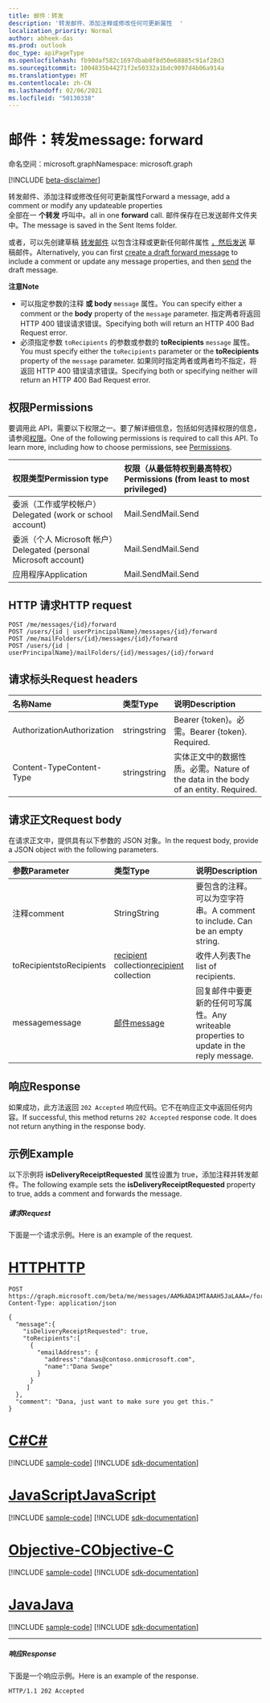 ```yaml
---
title: 邮件：转发
description: '转发邮件、添加注释或修改任何可更新属性  '
localization_priority: Normal
author: abheek-das
ms.prod: outlook
doc_type: apiPageType
ms.openlocfilehash: fb90daf582c1697dbab8f8d50e68885c91af28d3
ms.sourcegitcommit: 1004835b44271f2e50332a1bdc9097d4b06a914a
ms.translationtype: MT
ms.contentlocale: zh-CN
ms.lasthandoff: 02/06/2021
ms.locfileid: "50130338"
---
```

# <a name="message-forward"></a><span data-ttu-id="39a32-103">邮件：转发</span><span class="sxs-lookup"><span data-stu-id="39a32-103">message: forward</span></span>

<span data-ttu-id="39a32-104">命名空间：microsoft.graph</span><span class="sxs-lookup"><span data-stu-id="39a32-104">Namespace: microsoft.graph</span></span>

[!INCLUDE [beta-disclaimer](../../includes/beta-disclaimer.md)]

<span data-ttu-id="39a32-105">转发邮件、添加注释或修改任何可更新属性</span><span class="sxs-lookup"><span data-stu-id="39a32-105">Forward a message, add a comment or modify any updateable properties</span></span>  
<span data-ttu-id="39a32-106">全部在一 **个转发** 呼叫中。</span><span class="sxs-lookup"><span data-stu-id="39a32-106">all in one **forward** call.</span></span> <span data-ttu-id="39a32-107">邮件保存在已发送邮件文件夹中。</span><span class="sxs-lookup"><span data-stu-id="39a32-107">The message is saved in the Sent Items folder.</span></span>

<span data-ttu-id="39a32-108">或者，可以先创建草稿 [转发邮件](../api/message-createforward.md) 以包含注释或更新任何邮件属性 [，然后发送](../api/message-send.md) 草稿邮件。</span><span class="sxs-lookup"><span data-stu-id="39a32-108">Alternatively, you can first [create a draft forward message](../api/message-createforward.md) to include a comment or update any message properties, and then [send](../api/message-send.md) the draft message.</span></span>

<span data-ttu-id="39a32-109">**注意**</span><span class="sxs-lookup"><span data-stu-id="39a32-109">**Note**</span></span>

- <span data-ttu-id="39a32-110">可以指定参数的注释 **或 body** `message` 属性。</span><span class="sxs-lookup"><span data-stu-id="39a32-110">You can specify either a comment or the **body** property of the `message` parameter.</span></span> <span data-ttu-id="39a32-111">指定两者将返回 HTTP 400 错误请求错误。</span><span class="sxs-lookup"><span data-stu-id="39a32-111">Specifying both will return an HTTP 400 Bad Request error.</span></span>
- <span data-ttu-id="39a32-112">必须指定参数 `toRecipients` 的参数或参数的 **toRecipients** `message` 属性。</span><span class="sxs-lookup"><span data-stu-id="39a32-112">You must specify either the `toRecipients` parameter or the **toRecipients** property of the `message` parameter.</span></span> <span data-ttu-id="39a32-113">如果同时指定两者或两者均不指定，将返回 HTTP 400 错误请求错误。</span><span class="sxs-lookup"><span data-stu-id="39a32-113">Specifying both or specifying neither will return an HTTP 400 Bad Request error.</span></span>

## <a name="permissions"></a><span data-ttu-id="39a32-114">权限</span><span class="sxs-lookup"><span data-stu-id="39a32-114">Permissions</span></span>
<span data-ttu-id="39a32-p104">要调用此 API，需要以下权限之一。要了解详细信息，包括如何选择权限的信息，请参阅[权限](/graph/permissions-reference)。</span><span class="sxs-lookup"><span data-stu-id="39a32-p104">One of the following permissions is required to call this API. To learn more, including how to choose permissions, see [Permissions](/graph/permissions-reference).</span></span>

|<span data-ttu-id="39a32-117">权限类型</span><span class="sxs-lookup"><span data-stu-id="39a32-117">Permission type</span></span>      | <span data-ttu-id="39a32-118">权限（从最低特权到最高特权）</span><span class="sxs-lookup"><span data-stu-id="39a32-118">Permissions (from least to most privileged)</span></span>              |
|:--------------------|:---------------------------------------------------------|
|<span data-ttu-id="39a32-119">委派（工作或学校帐户）</span><span class="sxs-lookup"><span data-stu-id="39a32-119">Delegated (work or school account)</span></span> | <span data-ttu-id="39a32-120">Mail.Send</span><span class="sxs-lookup"><span data-stu-id="39a32-120">Mail.Send</span></span>    |
|<span data-ttu-id="39a32-121">委派（个人 Microsoft 帐户）</span><span class="sxs-lookup"><span data-stu-id="39a32-121">Delegated (personal Microsoft account)</span></span> | <span data-ttu-id="39a32-122">Mail.Send</span><span class="sxs-lookup"><span data-stu-id="39a32-122">Mail.Send</span></span>    |
|<span data-ttu-id="39a32-123">应用程序</span><span class="sxs-lookup"><span data-stu-id="39a32-123">Application</span></span> | <span data-ttu-id="39a32-124">Mail.Send</span><span class="sxs-lookup"><span data-stu-id="39a32-124">Mail.Send</span></span> |

## <a name="http-request"></a><span data-ttu-id="39a32-125">HTTP 请求</span><span class="sxs-lookup"><span data-stu-id="39a32-125">HTTP request</span></span>
<!-- { "blockType": "ignored" } -->
```http
POST /me/messages/{id}/forward
POST /users/{id | userPrincipalName}/messages/{id}/forward
POST /me/mailFolders/{id}/messages/{id}/forward
POST /users/{id | userPrincipalName}/mailFolders/{id}/messages/{id}/forward
```
## <a name="request-headers"></a><span data-ttu-id="39a32-126">请求标头</span><span class="sxs-lookup"><span data-stu-id="39a32-126">Request headers</span></span>
| <span data-ttu-id="39a32-127">名称</span><span class="sxs-lookup"><span data-stu-id="39a32-127">Name</span></span>       | <span data-ttu-id="39a32-128">类型</span><span class="sxs-lookup"><span data-stu-id="39a32-128">Type</span></span> | <span data-ttu-id="39a32-129">说明</span><span class="sxs-lookup"><span data-stu-id="39a32-129">Description</span></span>|
|:---------------|:--------|:----------|
| <span data-ttu-id="39a32-130">Authorization</span><span class="sxs-lookup"><span data-stu-id="39a32-130">Authorization</span></span>  | <span data-ttu-id="39a32-131">string</span><span class="sxs-lookup"><span data-stu-id="39a32-131">string</span></span>  | <span data-ttu-id="39a32-p105">Bearer {token}。必需。</span><span class="sxs-lookup"><span data-stu-id="39a32-p105">Bearer {token}. Required.</span></span> |
| <span data-ttu-id="39a32-134">Content-Type</span><span class="sxs-lookup"><span data-stu-id="39a32-134">Content-Type</span></span> | <span data-ttu-id="39a32-135">string</span><span class="sxs-lookup"><span data-stu-id="39a32-135">string</span></span>  | <span data-ttu-id="39a32-p106">实体正文中的数据性质。必需。</span><span class="sxs-lookup"><span data-stu-id="39a32-p106">Nature of the data in the body of an entity. Required.</span></span> |

## <a name="request-body"></a><span data-ttu-id="39a32-138">请求正文</span><span class="sxs-lookup"><span data-stu-id="39a32-138">Request body</span></span>
<span data-ttu-id="39a32-139">在请求正文中，提供具有以下参数的 JSON 对象。</span><span class="sxs-lookup"><span data-stu-id="39a32-139">In the request body, provide a JSON object with the following parameters.</span></span>

| <span data-ttu-id="39a32-140">参数</span><span class="sxs-lookup"><span data-stu-id="39a32-140">Parameter</span></span>    | <span data-ttu-id="39a32-141">类型</span><span class="sxs-lookup"><span data-stu-id="39a32-141">Type</span></span>   |<span data-ttu-id="39a32-142">说明</span><span class="sxs-lookup"><span data-stu-id="39a32-142">Description</span></span>|
|:---------------|:--------|:----------|
|<span data-ttu-id="39a32-143">注释</span><span class="sxs-lookup"><span data-stu-id="39a32-143">comment</span></span>|<span data-ttu-id="39a32-144">String</span><span class="sxs-lookup"><span data-stu-id="39a32-144">String</span></span>|<span data-ttu-id="39a32-p107">要包含的注释。可以为空字符串。</span><span class="sxs-lookup"><span data-stu-id="39a32-p107">A comment to include. Can be an empty string.</span></span>|
|<span data-ttu-id="39a32-147">toRecipients</span><span class="sxs-lookup"><span data-stu-id="39a32-147">toRecipients</span></span>|<span data-ttu-id="39a32-148">[recipient](../resources/recipient.md) collection</span><span class="sxs-lookup"><span data-stu-id="39a32-148">[recipient](../resources/recipient.md) collection</span></span>|<span data-ttu-id="39a32-149">收件人列表</span><span class="sxs-lookup"><span data-stu-id="39a32-149">The list of recipients.</span></span>|
|<span data-ttu-id="39a32-150">message</span><span class="sxs-lookup"><span data-stu-id="39a32-150">message</span></span>|[<span data-ttu-id="39a32-151">邮件</span><span class="sxs-lookup"><span data-stu-id="39a32-151">message</span></span>](../resources/message.md)|<span data-ttu-id="39a32-152">回复邮件中要更新的任何可写属性。</span><span class="sxs-lookup"><span data-stu-id="39a32-152">Any writeable properties to update in the reply message.</span></span>|

## <a name="response"></a><span data-ttu-id="39a32-153">响应</span><span class="sxs-lookup"><span data-stu-id="39a32-153">Response</span></span>

<span data-ttu-id="39a32-p108">如果成功，此方法返回 `202 Accepted` 响应代码。它不在响应正文中返回任何内容。</span><span class="sxs-lookup"><span data-stu-id="39a32-p108">If successful, this method returns `202 Accepted` response code. It does not return anything in the response body.</span></span>

## <a name="example"></a><span data-ttu-id="39a32-156">示例</span><span class="sxs-lookup"><span data-stu-id="39a32-156">Example</span></span>
<span data-ttu-id="39a32-157">以下示例将 **isDeliveryReceiptRequested** 属性设置为 true，添加注释并转发邮件。</span><span class="sxs-lookup"><span data-stu-id="39a32-157">The following example sets the **isDeliveryReceiptRequested** property to true, adds a comment and forwards the message.</span></span>
##### <a name="request"></a><span data-ttu-id="39a32-158">请求</span><span class="sxs-lookup"><span data-stu-id="39a32-158">Request</span></span>
<span data-ttu-id="39a32-159">下面是一个请求示例。</span><span class="sxs-lookup"><span data-stu-id="39a32-159">Here is an example of the request.</span></span>

# <a name="http"></a>[<span data-ttu-id="39a32-160">HTTP</span><span class="sxs-lookup"><span data-stu-id="39a32-160">HTTP</span></span>](#tab/http)
<!-- {
  "blockType": "request",
  "name": "message_forward"
}-->
```http
POST https://graph.microsoft.com/beta/me/messages/AAMkADA1MTAAAH5JaLAAA=/forward
Content-Type: application/json

{
  "message":{  
    "isDeliveryReceiptRequested": true,
    "toRecipients":[
      {
        "emailAddress": {
          "address":"danas@contoso.onmicrosoft.com",
          "name":"Dana Swope"
        }
      }
     ]
  },
  "comment": "Dana, just want to make sure you get this." 
}
```
# <a name="c"></a>[<span data-ttu-id="39a32-161">C#</span><span class="sxs-lookup"><span data-stu-id="39a32-161">C#</span></span>](#tab/csharp)
[!INCLUDE [sample-code](../includes/snippets/csharp/message-forward-csharp-snippets.md)]
[!INCLUDE [sdk-documentation](../includes/snippets/snippets-sdk-documentation-link.md)]

# <a name="javascript"></a>[<span data-ttu-id="39a32-162">JavaScript</span><span class="sxs-lookup"><span data-stu-id="39a32-162">JavaScript</span></span>](#tab/javascript)
[!INCLUDE [sample-code](../includes/snippets/javascript/message-forward-javascript-snippets.md)]
[!INCLUDE [sdk-documentation](../includes/snippets/snippets-sdk-documentation-link.md)]

# <a name="objective-c"></a>[<span data-ttu-id="39a32-163">Objective-C</span><span class="sxs-lookup"><span data-stu-id="39a32-163">Objective-C</span></span>](#tab/objc)
[!INCLUDE [sample-code](../includes/snippets/objc/message-forward-objc-snippets.md)]
[!INCLUDE [sdk-documentation](../includes/snippets/snippets-sdk-documentation-link.md)]

# <a name="java"></a>[<span data-ttu-id="39a32-164">Java</span><span class="sxs-lookup"><span data-stu-id="39a32-164">Java</span></span>](#tab/java)
[!INCLUDE [sample-code](../includes/snippets/java/message-forward-java-snippets.md)]
[!INCLUDE [sdk-documentation](../includes/snippets/snippets-sdk-documentation-link.md)]

---


##### <a name="response"></a><span data-ttu-id="39a32-165">响应</span><span class="sxs-lookup"><span data-stu-id="39a32-165">Response</span></span>
<span data-ttu-id="39a32-166">下面是一个响应示例。</span><span class="sxs-lookup"><span data-stu-id="39a32-166">Here is an example of the response.</span></span>
<!-- {
  "blockType": "response",
  "truncated": true
} -->
```http
HTTP/1.1 202 Accepted
```

<!-- uuid: 8fcb5dbc-d5aa-4681-8e31-b001d5168d79
2015-10-25 14:57:30 UTC -->
<!--
{
  "type": "#page.annotation",
  "description": "message: forward",
  "keywords": "",
  "section": "documentation",
  "tocPath": "",
  "suppressions": [
  ]
}
-->


